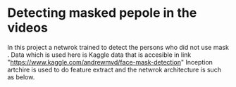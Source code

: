 # Detecting masked pepole in the videos

In this project a netwrok trained to detect the persons who did not use mask .
Data which is used here is Kaggle data that is accesible in link "https://www.kaggle.com/andrewmvd/face-mask-detection"
Inception artchire is used to do feature extract and the netwrok architecture is such as below.
